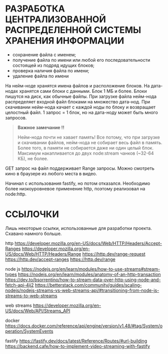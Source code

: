 # РАЗРАБОТКА ЦЕНТРАЛИЗОВАННОЙ РАСПРЕДЕЛЕННОЙ СИСТЕМЫ ХРАНЕНИЯ ИНФОРМАЦИИ

- сохранение файла с именем;
- получение файла по имени или любой его последовательности состоящей из подряд идущих блоков;
- проверка наличия файла по имени;
- удаление файла по имени

На нейм-ноде хранятся имена файлов и расположение блоков.
На дата-нодах хранятся сами блоки с данными. Блок 1 МБ и более. Блоки пишутся на диск, как обычные файлы. 
При загрузке файла нейм-нода распределяет входной файл блоками на множество дата-нод. 
При скачивании нейм-нода качает с каждой ноды по блоку и возвращает целостный файл. 
1 запрос = 1 блок, но на дата-ноду может быть много запросов.

> **Важное замечание !!**
> 
> Нейм-нода почти не хавает память!
> Все потому, что при загрузке и скачивании файлов, нейм-нода не собирает весь файл в память.
> Более того, в памяти не собирается даже ни один целый блок. 
> Максимум накапливается до двух node:stream чанков (~32-64 КБ), не более.

GET запрос на файл поддерживает Range запросы.
Можно смотреть кино в браузере из любого места в видео.

Начинал с использования fastify, но потом отказался.
Необходимо более низкоуровневое применение http, поэтому реализовал на node:http.

# ССЫЛОЧКИ

Лишь некоторые ссылки, использованные для разработки проекта. Схавано намного больше.

http
https://developer.mozilla.org/en-US/docs/Web/HTTP/Headers/Accept-Ranges
https://developer.mozilla.org/en-US/docs/Web/HTTP/Headers/Range
https://http.dev/range-request
https://http.dev/accept-ranges
https://http.dev/range

node js
https://nodejs.org/en/learn/modules/how-to-use-streams#stream-types
https://nodejs.org/en/learn/modules/anatomy-of-an-http-transaction
https://dev.to/bsorrentino/how-to-stream-data-over-http-using-node-and-fetch-api-4ij2
https://betterstack.com/community/guides/scaling-nodejs/nodejs-streams-vs-web-streams-api/#transitioning-from-node-js-streams-to-web-streams

web streams
https://developer.mozilla.org/en-US/docs/Web/API/Streams_API

docker
https://docs.docker.com/reference/api/engine/version/v1.48/#tag/System/operation/SystemEvents

fastify
https://fastify.dev/docs/latest/Reference/Routes/#url-building
https://backend.cafe/how-to-implement-video-streaming-with-fastify
